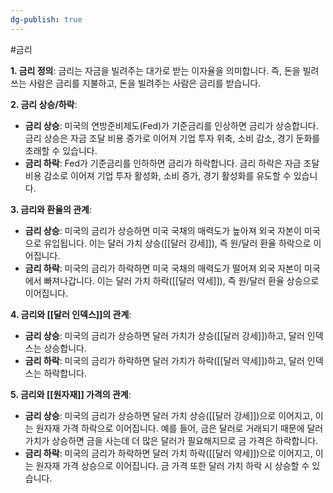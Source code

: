 ```yaml
---
dg-publish: true
---
```

#금리 


**1. 금리 정의**: 금리는 자금을 빌려주는 대가로 받는 이자율을 의미합니다. 즉, 돈을 빌려 쓰는 사람은 금리를 지불하고, 돈을 빌려주는 사람은 금리를 받습니다.

**2. 금리 상승/하락**:

- **금리 상승**: 미국의 연방준비제도(Fed)가 기준금리를 인상하면 금리가 상승합니다. 금리 상승은 자금 조달 비용 증가로 이어져 기업 투자 위축, 소비 감소, 경기 둔화를 초래할 수 있습니다.
- **금리 하락**: Fed가 기준금리를 인하하면 금리가 하락합니다. 금리 하락은 자금 조달 비용 감소로 이어져 기업 투자 활성화, 소비 증가, 경기 활성화를 유도할 수 있습니다.

**3. 금리와 환율의 관계**:

- **금리 상승**: 미국의 금리가 상승하면 미국 국채의 매력도가 높아져 외국 자본이 미국으로 유입됩니다. 이는 달러 가치 상승([[달러 강세]]), 즉 원/달러 환율 하락으로 이어집니다.
- **금리 하락**: 미국의 금리가 하락하면 미국 국채의 매력도가 떨어져 외국 자본이 미국에서 빠져나갑니다. 이는 달러 가치 하락([[달러 약세]]), 즉 원/달러 환율 상승으로 이어집니다.

**4. 금리와 [[달러 인덱스]]의 관계**:

- **금리 상승**: 미국의 금리가 상승하면 달러 가치가 상승([[달러 강세]])하고, 달러 인덱스는 상승합니다.
- **금리 하락**: 미국의 금리가 하락하면 달러 가치가 하락([[달러 약세]])하고, 달러 인덱스는 하락합니다.

**5. 금리와 [[원자재]] 가격의 관계**:

- **금리 상승**: 미국의 금리가 상승하면 달러 가치 상승([[달러 강세]])으로 이어지고, 이는 원자재 가격 하락으로 이어집니다. 예를 들어, 금은 달러로 거래되기 때문에 달러 가치가 상승하면 금을 사는데 더 많은 달러가 필요해지므로 금 가격은 하락합니다.
- **금리 하락**: 미국의 금리가 하락하면 달러 가치 하락([[달러 약세]])으로 이어지고, 이는 원자재 가격 상승으로 이어집니다. 금 가격 또한 달러 가치 하락 시 상승할 수 있습니다.